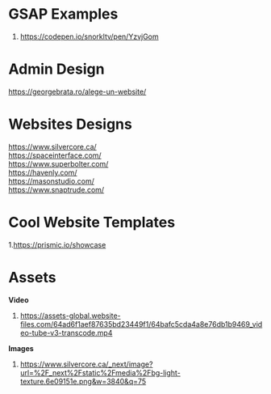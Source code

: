 # GSAP Examples

1. https://codepen.io/snorkltv/pen/YzvjGom

# Admin Design
https://georgebrata.ro/alege-un-website/

# Websites Designs

https://www.silvercore.ca/<br>
https://spaceinterface.com/<br>
https://www.superbolter.com/<br>
https://havenly.com/<br>
https://masonstudio.com/<br>
https://www.snaptrude.com/<br>

# Cool Website Templates

1.https://prismic.io/showcase

# Assets

<b>Video</b>
  1. https://assets-global.website-files.com/64ad6f1aef87635bd23449f1/64bafc5cda4a8e76db1b9469_video-tube-v3-transcode.mp4

<b>Images</b>

1. https://www.silvercore.ca/_next/image?url=%2F_next%2Fstatic%2Fmedia%2Fbg-light-texture.6e09151e.png&w=3840&q=75
